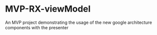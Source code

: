 # MVP-RX-viewModel
An MVP project demonstrating the usage of the new google architecture components with the presenter
